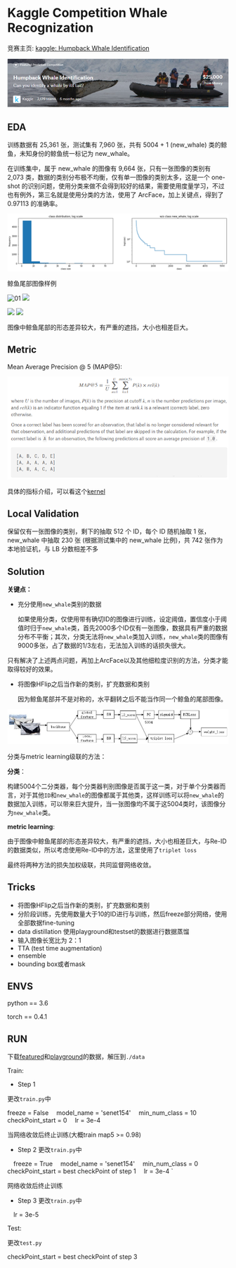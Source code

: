 # Kaggle Competition Whale Recognization
竞赛主页: [kaggle: Humpback Whale Identification](https://www.kaggle.com/c/humpback-whale-identification)

![cover](./figs/cover.PNG)

## EDA
训练数据有 25,361 张，测试集有 7,960 张，共有 5004 + 1 (new_whale) 类的鲸鱼，未知身份的鲸鱼统一标记为 new_whale。

在训练集中，属于 new_whale 的图像有 9,664 张，只有一张图像的类别有 2,073 类，数据的类别分布极不均衡，仅有单一图像的类别太多，这是一个 one-shot 的识别问题，使用分类来做不会得到较好的结果，需要使用度量学习，不过也有例外，第三名就是使用分类的方法，使用了 ArcFace，加上关键点，得到了 0.97113 的准确率。

![EDA](./figs/EDA.png)

鲸鱼尾部图像样例

![01](./figs/whale01.jpeg)
![](./figs/whale02.jpeg)

![](./figs/whale03.jpeg)
![](./figs/whale04.jpeg)

图像中鲸鱼尾部的形态差异较大，有严重的遮挡，大小也相差巨大。

## Metric
Mean Average Precision @ 5 (MAP@5):

![](./figs/metric.png)

具体的指标介绍，可以看这个[kernel](https://www.kaggle.com/pestipeti/explanation-of-map5-scoring-metric)

## Local Validation
保留仅有一张图像的类别，剩下的抽取 512 个 ID，每个 ID 随机抽取 1 张，new_whale 中抽取 230 张 (根据测试集中的 new_whale 比例)，共 742 张作为本地验证机，与 LB 分数相差不多

## Solution
**关键点：** 
* 充分使用`new_whale`类别的数据

  如果使用分类，仅使用带有确切ID的图像进行训练，设定阈值，置信度小于阈值时归于`new_whale`类，首先2000多个ID仅有一张图像，数据具有严重的数据分布不平衡；其次，分类无法将`new_whale`类加入训练，`new_whale`类的图像有9000多张，占了数据的1/3左右，无法加入训练的话损失很大。
  
只有解决了上述两点问题，再加上ArcFace以及其他细粒度识别的方法，分类才能取得较好的效果。

* 将图像HFlip之后当作新的类别，扩充数据和类别

  因为鲸鱼尾部并不是对称的，水平翻转之后不能当作同一个鲸鱼的尾部图像。
  
![](./figs/model.jpg)

分类与metric learning级联的方法：

**分类**：

构建5004个二分类器，每个分类器判别图像是否属于这一类，对于单个分类器而言，对于其他`ID`和`new_whale`的图像都属于其他类，这样训练可以将`new_whale`的数据加入训练，可以带来巨大提升，当一张图像均不属于这5004类时，该图像分为`new_whale`类。

**metric learning**:

由于图像中鲸鱼尾部的形态差异较大，有严重的遮挡，大小也相差巨大，与Re-ID的数据类似，所以考虑使用Re-ID中的方法，这里使用了`triplet loss`


最终将两种方法的损失加权级联，共同监督网络收敛。

## Tricks
* 将图像HFlip之后当作新的类别，扩充数据和类别
* 分阶段训练，先使用数量大于10的ID进行与训练，然后freeze部分网络，使用全部数据fine-tuning
* data distillation
 使用playground和testset的数据进行数据蒸馏
* 输入图像长宽比为 2：1
* TTA (test time augmentation)
* ensemble
* bounding box或者mask

## ENVS
python == 3.6

torch == 0.4.1

## RUN
下载[featured](https://www.kaggle.com/c/humpback-whale-identification/data)和[playground](https://www.kaggle.com/c/whale-categorization-playground/data)的数据，解压到`./data`

Train:

* Step 1

更改`train.py`中

  freeze = False
  model_name = 'senet154'
  min_num_class = 10
  checkPoint_start = 0
  lr = 3e-4
  
  
  当网络收敛后终止训练(大概train map5 >= 0.98)

* Step 2
更改`train.py`中

  freeze = True
  model_name = 'senet154'
  min_num_class = 0
  checkPoint_start = best checkPoint of step 1
  lr = 3e-4
  `
  
  网络收敛后终止训练

* Step 3
更改`train.py`中

  lr = 3e-5

Test:

更改`test.py`

checkPoint_start = best checkPoint of step 3

